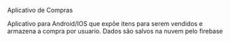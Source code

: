 Aplicativo de Compras

Aplicativo para Android/IOS que expõe itens para serem vendidos e armazena a compra por usuario. Dados são salvos na nuvem pelo firebase
